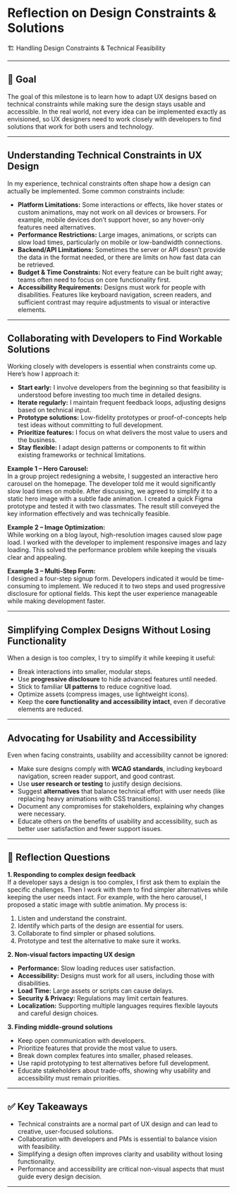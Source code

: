# Reflection on Design Constraints & Solutions
🏗️ Handling Design Constraints & Technical Feasibility  

---

## 🎯 Goal
The goal of this milestone is to learn how to adapt UX designs based on technical constraints while making sure the design stays usable and accessible. In the real world, not every idea can be implemented exactly as envisioned, so UX designers need to work closely with developers to find solutions that work for both users and technology.

---

## Understanding Technical Constraints in UX Design
In my experience, technical constraints often shape how a design can actually be implemented. Some common constraints include:

- **Platform Limitations:** Some interactions or effects, like hover states or custom animations, may not work on all devices or browsers. For example, mobile devices don’t support hover, so any hover-only features need alternatives.  
- **Performance Restrictions:** Large images, animations, or scripts can slow load times, particularly on mobile or low-bandwidth connections.  
- **Backend/API Limitations:** Sometimes the server or API doesn’t provide the data in the format needed, or there are limits on how fast data can be retrieved.  
- **Budget & Time Constraints:** Not every feature can be built right away; teams often need to focus on core functionality first.  
- **Accessibility Requirements:** Designs must work for people with disabilities. Features like keyboard navigation, screen readers, and sufficient contrast may require adjustments to visual or interactive elements.

---

## Collaborating with Developers to Find Workable Solutions
Working closely with developers is essential when constraints come up. Here’s how I approach it:

- **Start early:** I involve developers from the beginning so that feasibility is understood before investing too much time in detailed designs.  
- **Iterate regularly:** I maintain frequent feedback loops, adjusting designs based on technical input.  
- **Prototype solutions:** Low-fidelity prototypes or proof-of-concepts help test ideas without committing to full development.  
- **Prioritize features:** I focus on what delivers the most value to users and the business.  
- **Stay flexible:** I adapt design patterns or components to fit within existing frameworks or technical limitations.  

**Example 1 – Hero Carousel:**  
In a group project redesigning a website, I suggested an interactive hero carousel on the homepage. The developer told me it would significantly slow load times on mobile. After discussing, we agreed to simplify it to a static hero image with a subtle fade animation. I created a quick Figma prototype and tested it with two classmates. The result still conveyed the key information effectively and was technically feasible.

**Example 2 – Image Optimization:**  
While working on a blog layout, high-resolution images caused slow page load. I worked with the developer to implement responsive images and lazy loading. This solved the performance problem while keeping the visuals clear and appealing.

**Example 3 – Multi-Step Form:**  
I designed a four-step signup form. Developers indicated it would be time-consuming to implement. We reduced it to two steps and used progressive disclosure for optional fields. This kept the user experience manageable while making development faster.

---

## Simplifying Complex Designs Without Losing Functionality
When a design is too complex, I try to simplify it while keeping it useful:

- Break interactions into smaller, modular steps.  
- Use **progressive disclosure** to hide advanced features until needed.  
- Stick to familiar **UI patterns** to reduce cognitive load.  
- Optimize assets (compress images, use lightweight icons).  
- Keep the **core functionality and accessibility intact**, even if decorative elements are reduced.

---

## Advocating for Usability and Accessibility
Even when facing constraints, usability and accessibility cannot be ignored:

- Make sure designs comply with **WCAG standards**, including keyboard navigation, screen reader support, and good contrast.  
- Use **user research or testing** to justify design decisions.  
- Suggest **alternatives** that balance technical effort with user needs (like replacing heavy animations with CSS transitions).  
- Document any compromises for stakeholders, explaining why changes were necessary.  
- Educate others on the benefits of usability and accessibility, such as better user satisfaction and fewer support issues.

---

## 📝 Reflection Questions

**1. Responding to complex design feedback**  
If a developer says a design is too complex, I first ask them to explain the specific challenges. Then I work with them to find simpler alternatives while keeping the user needs intact. For example, with the hero carousel, I proposed a static image with subtle animation. My process is:  
1. Listen and understand the constraint.  
2. Identify which parts of the design are essential for users.  
3. Collaborate to find simpler or phased solutions.  
4. Prototype and test the alternative to make sure it works.  

**2. Non-visual factors impacting UX design**  
- **Performance:** Slow loading reduces user satisfaction.  
- **Accessibility:** Designs must work for all users, including those with disabilities.  
- **Load Time:** Large assets or scripts can cause delays.  
- **Security & Privacy:** Regulations may limit certain features.  
- **Localization:** Supporting multiple languages requires flexible layouts and careful design choices.  

**3. Finding middle-ground solutions**  
- Keep open communication with developers.  
- Prioritize features that provide the most value to users.  
- Break down complex features into smaller, phased releases.  
- Use rapid prototyping to test alternatives before full development.  
- Educate stakeholders about trade-offs, showing why usability and accessibility must remain priorities.

---

## ✅ Key Takeaways
- Technical constraints are a normal part of UX design and can lead to creative, user-focused solutions.  
- Collaboration with developers and PMs is essential to balance vision with feasibility.  
- Simplifying a design often improves clarity and usability without losing functionality.  
- Performance and accessibility are critical non-visual aspects that must guide every design decision.  

---


